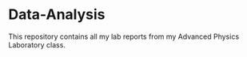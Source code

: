 # Data-Analysis
This repository contains all my lab reports from my Advanced Physics Laboratory class.

